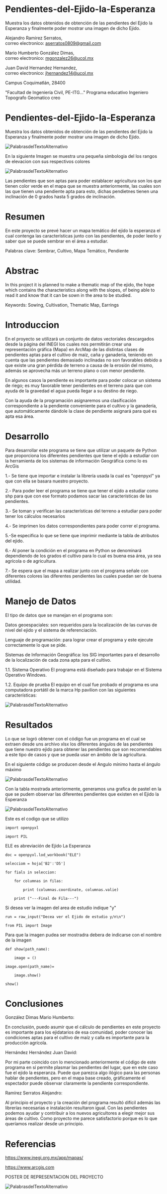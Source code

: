 # Pendientes-del-Ejido-la-Esperanza

Muestra los datos obtenidos de obtención de las pendientes del Ejido la Esperanza y finalmente poder mostrar una imagen de dicho Ejido.

Alejandro Ramirez Serratos,   
    correo electronico: aserratos0809@gmail.com 
    
Mario Humberto González Dimas,  
    correo electronico: mgonzalez26@ucol.mx

Juan David Hernandez Hernandez,  
    correo electronico: jhernandez14@ucol.mx
    
Campus Coquimatlán, 28400

"Facultad de Ingeniería Civil, PE-ITG..." Programa educativo Ingeniero Topografo Geomatico creo
# Pendientes-del-Ejido-la-Esperanza

Muestra los datos obtenidos de obtención de las pendientes del Ejido la Esperanza y finalmente poder mostrar una imagen de dicho Ejido.

![PalabrasdelTextoAlternativo](https://github.com/Alejandro480/Pendientes-del-Ejido-la-Esperanza/blob/master/Imagenes/EJIDO.png)

En la siguiente Imagen se muestra una pequeña simbologia del los rangos de elevacion con sus respectivos colores

![PalabrasdelTextoAlternativo](https://github.com/Alejandro480/Pendientes-del-Ejido-la-Esperanza/blob/master/Imagenes/RANGOS.png)

Las pendientes que son aptas para poder establacer agricultura son los que tienen color verde en el mapa que se muestra anteriormente, las cuales son las que tienen una pendiente apta para esto, dichas pendietnes tienen una inclinación de 0 grados hasta 5 grados de inclinación.

# Resumen

En este proyecto se prevé hacer un mapa temático del ejido la esperanza el cual contenga las características junto con las pendientes, de poder leerlo y saber que se puede sembrar en el área a estudiar.

Palabras clave: Sembrar, Cultivo, Mapa Temático, Pendiente

# Abstrac

In this project it is planned to make a thematic map of the ejido, the hope which contains the characteristics along with the slopes, of being able to read it and know that it can be sown in the area to be studied.

Keywords: Sowing, Cultivation, Thematic Map, Earrings

# Introduccion

En el proyecto se utilizará un conjunto de datos vectoriales descargados desde la página del INEGI los cuales nos permitirán crear una representación gráfica (Mapa) en ArcMap de las distintas clases de pendientes aptas para el cultivo de maíz, caña y ganadería, teniendo en cuenta que las pendientes demasiado inclinadas no son favorables debido a que existe una gran pérdida de terreno a causa de la erosión del mismo, además se aprovecha más un terreno plano o con menor pendiente.

En algunos casos la pendiente es importante para poder colocar un sistema de riego; es muy favorable tener pendientes en el terreno para que con ayuda de la gravedad el agua pueda llegar a su destino de riego.

Con la ayuda de la programación asignaremos una clasificación correspondiente a la pendiente conveniente para el cultivo y la ganadería, que automáticamente dándole la clase de pendiente asignará para qué es apta esa área.

# Desarrollo

Para desarrollar este programa se tiene que utilizar un paquete de Python que proporciona los diferentes pendientes que tiene el ejido  a estudiar con la herramienta de los sistemas de información Geográfica como lo es ArcGis

1.-   Se tiene que importar e instalar la librería usada la cual es "openpyxl" ya que con ella se basara nuestro proyecto.

2.- Para poder leer el programa se tiene que tener el ejido a estudiar  como shp para que con ese formato podamos sacar las características de las pendientes.

3.- Se toman y verifican las características del terreno a estudiar para poder tener los cálculos necesarios

4.- Se imprimen los datos correspondientes para poder correr el programa.

5.-Se especifica lo que se tiene que imprimir mediante la tabla de atributos del ejido.

6.- Al poner la condición en el programa en Python se denominará dependiendo de los grados el cultivo para lo cual es buena esa área, ya sea agrícola o de agricultura.

7.- Se espera que el mapa a realizar junto con el programa señale con diferentes colores las diferentes pendientes las cuales puedan ser de buena utilidad.

# Manejo de Datos

El tipo de datos que se manejan en el programa son:

Datos geoespaciales: son requeridos para la localización de las curvas de nivel del ejido y el sistema de referenciación.

Lenguaje de programación: para lograr crear el programa y este ejecute correctamente lo que se pide.

Sistemas de Información Geográfica: los SIG importantes para el desarrollo de la localización de cada zona apta para el cultivo.

1.1. 	Sistema Operativo
El programa está diseñado para trabajar en el Sistema Operativo Windows. 

1.2. 	Equipo de prueba
El equipo en el cual fue probado el programa es una computadora portátil de la marca Hp pavilion con las siguientes características:

![PalabrasdelTextoAlternativo](https://github.com/Alejandro480/Pendientes-del-Ejido-la-Esperanza/blob/master/Imagenes/Especificaciones.png)

# Resultados

Lo que se logró obtener con el código fue un programa en el cual se extraen desde uns archivo xlsx los diferentes ángulos de las   pendientes  que tiene nuestro ejido para obtener las pendientes que son recomendables a este tipo de casos y que se pueda usar en  ámbito de la agricultura.

En el siguiente código se producen desde el Angulo mínimo  hasta el ángulo máximo 

![PalabrasdelTextoAlternativo](https://github.com/Alejandro480/Pendientes-del-Ejido-la-Esperanza/blob/master/Imagenes/Tabla.png)

Con la tabla mostrada anteriormente, generamos una grafica de pastel en la que se pudem observar las diferentes pendientes que existen en el Ejido la Esperanza

![PalabrasdelTextoAlternativo](https://github.com/Alejandro480/Pendientes-del-Ejido-la-Esperanza/blob/master/Imagenes/Grafica.png)

Este es el codigo que se utilizo

    import openpyxl
    
    import PIL

ELE es abreviación de Ejido La Esperanza

    doc = openpyxl.lod_workbook("ELE")

    selecciom = hoja['B2':'D5']

    for fials in seleccion:

        for columnas in filas:
    
            print (columnas.coordinate, columnas.valie)
        
        print ("---Final de Fila---")
 
Si desea ver la imagen del area de estudio indique "y"

    run = raw_input("Decea ver el Ejido de estudio y/n\n")

    from PIL import Image

Para que la imagen pudea ser mostradra debera de indicarse con el nombre de la imagen

    def show(path_name):

        image = ()
    
    image.open(path_name)=

        image.show()
    
    show()
    
# Conclusiones

González Dimas Mario Humberto:

En conclusión, puedo asumir que el cálculo de pendientes en este proyecto es importante para los ejidatarios de esa comunidad, poder conocer las condiciones aptas para el cultivo de maíz y calla es importante para la producción agrícola.

Hernández Hernández Juan David:

Por mi parte coincido con lo mencionado anteriormente el código de este programa en sí permite plasmar las pendientes del lugar, que en este caso fue el ejido la esperanza. Puede que parezca algo ilógico para las personas hablar de pendientes, pero en el mapa base creado, gráficamente el espectador puede observar claramente la pendiente correspondiente.

Ramírez Serratos Alejandro:

Al principio el proyecto y la creación del programa resultó difícil además las librerías necesarias e instalación resultaron igual.
Con las pendientes podemos ayudar y contribuir a los nuevos agricultores a elegir mejor sus áreas de cultivo. Como proyecto me parece satisfactorio porque es lo que queríamos realizar desde un principio. 

# Referencias

 https://www.inegi.org.mx/app/mapas/
 
 https://www.arcgis.com
 
 POSTER DE REPRESENTACION DEL PROYECTO
 
![PalabrasdelTextoAlternativo](https://github.com/Alejandro480/Pendientes-del-Ejido-la-Esperanza/blob/master/Imagenes/Poster.png)
